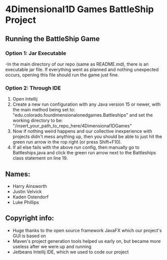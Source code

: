 # 4Dimensional1D Games BattleShip Project

## Running the BattleShip Game
### Option 1: Jar Executable
-In the main directory of our repo (same as README.md), there is an executable jar file. If everything went as planned and nothing unexpected occurs, opening this file should run the game just fine.
### Option 2: Through IDE
<ol>
  <li> Open Intellij</li>
  <li> Create a new run configuration with any Java version 15 or newer, with the main method being set to: "edu.colorado.fourdimensionalonedgames.Battleships" and set the working directory to be: "/insert_your_path_to_repo_here/4Dimensional1DGames"</li>
  <li> Now if nothing weird happens and our collective inexperience with projects didn't mess anything up, then you should be able to just hit the green run arrow in the rop right (or press Shift+F10). </li>
   <li> If all else fails with the above run config, then manually go to Battleships.java and click the green run arrow next to the Battleships class statement on line 19. </li>
 </ol>
 
 ## Names: 
 - Harry Ainsworth
 - Justin Velvick
 - Kaden Ostendorf
 - Luke Phillips  


 ## Copyright info:
  - Huge thanks to the open source framework JavaFX which our project's GUI is based on
  - Maven's project generation tools helped us early on, but became more useless after we were up and running
  - Jetbeans Intellij IDE, which we used to code our project
